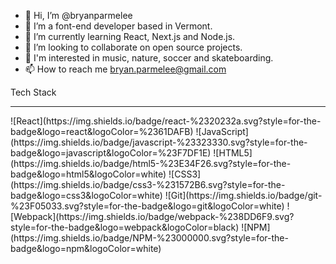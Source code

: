 - 👋 Hi, I’m @bryanparmelee
- 👀 I’m a font-end developer based in Vermont.
- 🌱 I’m currently learning React, Next.js and Node.js.
- 💞️ I’m looking to collaborate on open source projects.
- 💞️ I'm interested in music, nature, soccer and skateboarding.
- 📫 How to reach me bryan.parmelee@gmail.com

Tech Stack
<hr>
![React](https://img.shields.io/badge/react-%2320232a.svg?style=for-the-badge&logo=react&logoColor=%2361DAFB)
![JavaScript](https://img.shields.io/badge/javascript-%23323330.svg?style=for-the-badge&logo=javascript&logoColor=%23F7DF1E)
![HTML5](https://img.shields.io/badge/html5-%23E34F26.svg?style=for-the-badge&logo=html5&logoColor=white)
![CSS3](https://img.shields.io/badge/css3-%231572B6.svg?style=for-the-badge&logo=css3&logoColor=white)
![Git](https://img.shields.io/badge/git-%23F05033.svg?style=for-the-badge&logo=git&logoColor=white)
![Webpack](https://img.shields.io/badge/webpack-%238DD6F9.svg?style=for-the-badge&logo=webpack&logoColor=black)
![NPM](https://img.shields.io/badge/NPM-%23000000.svg?style=for-the-badge&logo=npm&logoColor=white)

<!---
bryanparmelee/bryanparmelee is a ✨ special ✨ repository because its `README.md` (this file) appears on your GitHub profile.
You can click the Preview link to take a look at your changes.
--->
